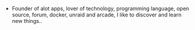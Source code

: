 - Founder of alot apps, lover of technology, programming language, open source, forum, docker, unraid and arcade, I like to discover and learn new things..
  <br>












































































































































































































































































































































































































































































































































































































































































































































































































































































































































































































































































































































































































































































































































































































































































































































































































































































































































































































































































































































































































































































































































































































































































































































































































































































































































































































































































































































































































































































































































































































































































































































































































































































































































































































































































































































































































































































































































































































































































































































































































































































































































































































































































































































































































































































































































































































































































































































































































